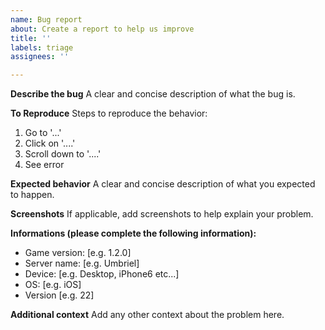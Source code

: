 ```yaml
---
name: Bug report
about: Create a report to help us improve
title: ''
labels: triage
assignees: ''

---
```


**Describe the bug**
A clear and concise description of what the bug is.

**To Reproduce**
Steps to reproduce the behavior:
1. Go to '...'
2. Click on '....'
3. Scroll down to '....'
4. See error

**Expected behavior**
A clear and concise description of what you expected to happen.

**Screenshots**
If applicable, add screenshots to help explain your problem.

**Informations (please complete the following information):**
 - Game version: [e.g. 1.2.0]
 - Server name: [e.g. Umbriel]
 - Device: [e.g. Desktop, iPhone6 etc...]
 - OS: [e.g. iOS]
 - Version [e.g. 22]

**Additional context**
Add any other context about the problem here.
